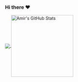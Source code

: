 ### Hi there ❤️

<!--
**Amir-Shamsi/Amir-Shamsi** is a ✨ _special_ ✨ repository because its `README.md` (this file) appears on your GitHub profile.

Here are some ideas to get you started:

- 🔭 I’m currently working on ...
- 🌱 I’m currently learning ...
- 👯 I’m looking to collaborate on ...
- 🤔 I’m looking for help with ...
- 💬 Ask me about ...
- 📫 How to reach me: ...
- 😄 Pronouns: ...
- ⚡ Fun fact: ...
-->

<a href="https://github.com/Amir-Shamsi/Amir-Shamsi">
  <img align="center" src="https://github-readme-stats.vercel.app/api/top-langs/?username=Amir-Shamsi&hide=java,html,tex&&theme=tokyonight&langs_count=3" />
</a>
<a href="https://github.com/Amir-Shamsi/Amir-Shamsi">
  <img align="center" src="https://github-readme-stats.vercel.app/api?username=Amir-Shamsi&show_icons=true&line_height=27&count_private=true1&theme=tokyonight" height=204.7 alt="Amir's GitHub Stats" />
</a>

